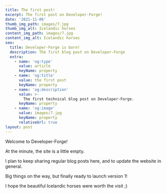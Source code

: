 ```yaml
---
title: The first post!
excerpt: The first post on Developer-Forge!
date: '2021-11-06'
thumb_img_path: images/7.jpg
thumb_img_alt: Icelandic horses
content_img_path: images/7.jpg
content_img_alt: Icelandic horses
seo:
  title: Developer-Forge is born!
  description: The first blog post on Developer-Forge
  extra:
    - name: 'og:type'
      value: article
      keyName: property
    - name: 'og:title'
      value: the first post
      keyName: property
    - name: 'og:description'
      value: >-
        The first technical blog post on Developer-Forge.
      keyName: property
    - name: 'og:image'
      value: images/7.jpg
      keyName: property
      relativeUrl: true
layout: post
---
```


Welcome to Developer-Forge!

At the minute, the site is a little empty.

I plan to keep sharing regular blog posts here, and to update the website in general.

Big things on the way, but finally ready to launch version 1!

I hope the beautiful Icelandic horses were worth the visit ;)